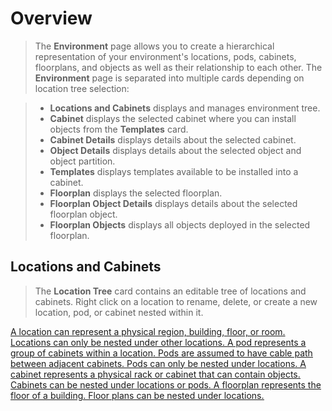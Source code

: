 # Overview
> The **Environment** page allows you to create a hierarchical representation of your environment's locations, pods, cabinets, floorplans, and objects as well as their relationship to each other. The **Environment** page is separated into multiple cards depending on location tree selection:

> - **Locations and Cabinets** displays and manages environment tree.
> - **Cabinet** displays the selected cabinet where you can install objects from the **Templates** card.
> - **Cabinet Details** displays details about the selected cabinet.
> - **Object Details** displays details about the selected object and object partition.
> - **Templates** displays templates available to be installed into a cabinet.
> - **Floorplan** displays the selected floorplan.
> - **Floorplan Object Details** displays details about the selected floorplan object.
> - **Floorplan Objects** displays all objects deployed in the selected floorplan.

## Locations and Cabinets
> The **Location Tree** card contains an editable tree of locations and cabinets.  Right click on a location to rename, delete, or create a new location, pod, or cabinet nested within it.

<u>A location can represent a physical region, building, floor, or room. Locations can only be nested under other locations.
<u>A pod represents a group of cabinets within a location. Pods are assumed to have cable path between adjacent cabinets. Pods can only be nested under locations.
<u>A cabinet represents a physical rack or cabinet that can contain objects. Cabinets can be nested under locations or pods.
<u>A floorplan represents the floor of a building. Floor plans can be nested under locations.